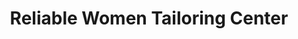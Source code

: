 ---
title: "Reliable Women Tailoring Center"
url: /ganta/reliable-women-tailoring-center/
shop: Schneiderei
---